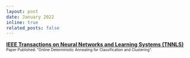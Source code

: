 ```yaml
---
layout: post
date: January 2022
inline: true
related_posts: false
---
```


<b> <a target="_blank" rel="noopener noreferrer" href="https://mavridischristos.github.io/publications/"> IEEE Transactions on Neural Networks and Learning Systems (TNNLS)</a></b>
<br> <font size="1">Paper Published: "Online Deterministic Annealing for Classification and Clustering".</font> 